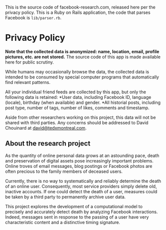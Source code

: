 This is the source code of facebook-research.com, released here per the privacy policy. This is a Ruby on Rails application, the code that parses Facebook is `lib/parser.rb`.

Privacy Policy
========================

**Note that the collected data is anonymized: name, location, email, profile pictures, etc. are not stored.** The source code of this app is made available here for public scrutiny.

While humans may occasionally browse the data, the collected data is intended to be consumed by special computer programs that automatically find relevant patterns.

All your individual friend feeds are collected by this app, but only the following data is retained:
*User data, including Facebook ID, language (locale), birthday (when available) and gender.
*All historial posts, including post type, number of tags, number of likes, comments and timestamp.

Aside from other researchers working on this project, this data will not be shared with third parties. Any concerns should be addressed to David Chouinard at david@tedxmontreal.com.

About the research project
-------------------------

As the quantity of online personal data grows at an astounding pace, death and preservation of digital assets pose increasingly important problems. Online troves of email messages, blog postings or Facebook photos are often precious to the family members of deceased users.

Currently, there is no way to systematically and reliably determine the death of an online user. Consequently, most service providers simply delete old, inactive accounts. If one could detect the death of a user, measures could be taken by a third party to permanently archive user data.

This project explores the development of a computational model to precisely and accurately detect death by analyzing Facebook interactions. Indeed, messages sent in response to the passing of a user have very characteristic content and a distinctive timing signature.